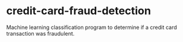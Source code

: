 # credit-card-fraud-detection
Machine learning classification program to determine if a credit card transaction was fraudulent.
